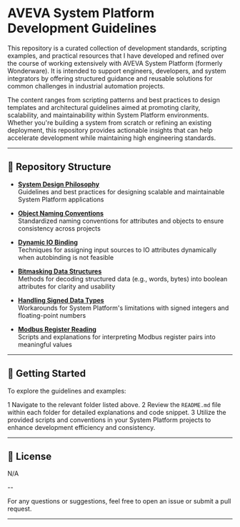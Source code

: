 # AVEVA System Platform Development Guidelines

This repository is a curated collection of development standards, scripting examples, and practical resources that I have developed and refined over the course of working extensively with AVEVA System Platform (formerly Wonderware). It is intended to support engineers, developers, and system integrators by offering structured guidance and reusable solutions for common challenges in industrial automation projects.

The content ranges from scripting patterns and best practices to design templates and architectural guidelines aimed at promoting clarity, scalability, and maintainability within System Platform environments. Whether you're building a system from scratch or refining an existing deployment, this repository provides actionable insights that can help accelerate development while maintaining high engineering standards.

---

## 📂 Repository Structure

- **[System Design Philosophy](System-Design-Philosophy/)**  
Guidelines and best practices for designing scalable and maintainable System Platform applications

- **[Object Naming Conventions](https://github.com/PabloAsensiGarcia/AVEVA-System-Platform/blob/main/System-Design-Philosophy/2.%20Attribute%20Structure.md)**  
Standardized naming conventions for attributes and objects to ensure consistency across projects

- **[Dynamic IO Binding](https://github.com/PabloAsensiGarcia/AVEVA-System-Platform/blob/main/System-Design-Philosophy/3.1%20IO%20Binding%20Script.md)**  
Techniques for assigning input sources to IO attributes dynamically when autobinding is not feasible

- **[Bitmasking Data Structures](https://github.com/PabloAsensiGarcia/AVEVA-System-Platform/blob/main/System-Design-Philosophy/4.1%20Data%20Structures.md)**  
Methods for decoding structured data (e.g., words, bytes) into boolean attributes for clarity and usability

- **[Handling Signed Data Types](https://github.com/PabloAsensiGarcia/AVEVA-System-Platform/blob/main/System-Design-Philosophy/4.1%20Data%20Structures.md)**  
Workarounds for System Platform's limitations with signed integers and floating-point numbers

- **[Modbus Register Reading](https://github.com/PabloAsensiGarcia/AVEVA-System-Platform/blob/main/System-Design-Philosophy/4.1%20Data%20Structures.md)**  
Scripts and explanations for interpreting Modbus register pairs into meaningful values

---

## 🔗 Getting Started

To explore the guidelines and examples:

1 Navigate to the relevant folder listed above.
2 Review the `README.md` file within each folder for detailed explanations and code snippet.
3 Utilize the provided scripts and conventions in your System Platform projects to enhance development efficiency and consistency.

---

## 📄 License

N/A

--

For any questions or suggestions, feel free to open an issue or submit a pull request.

--- 
